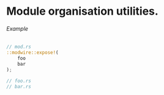 # Module organisation utilities.
###### Example
```rust
// mod.rs
::modwire::expose!(
    foo
    bar
);

// foo.rs
// bar.rs
```